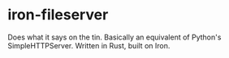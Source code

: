 # iron-fileserver

Does what it says on the tin. Basically an equivalent of Python's SimpleHTTPServer. Written in Rust, built on Iron.
